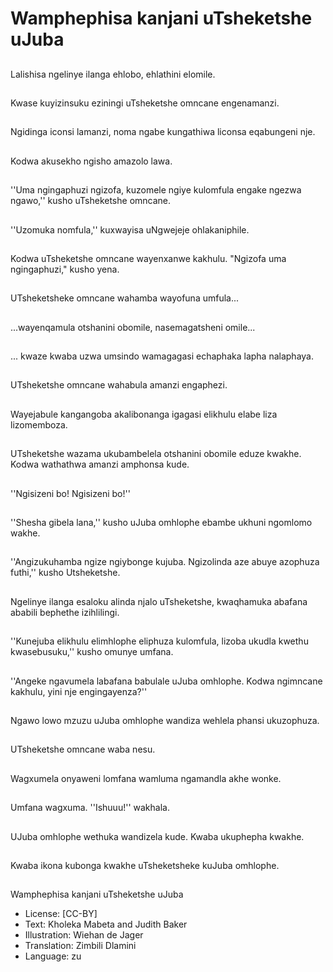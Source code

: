 # Wamphephisa kanjani uTsheketshe uJuba

##
Lalishisa ngelinye
ilanga ehlobo, ehlathini
elomile.

##
Kwase kuyizinsuku
eziningi uTsheketshe
omncane engenamanzi.

##
Ngidinga iconsi lamanzi,
noma ngabe
kungathiwa liconsa
eqabungeni nje.

##
Kodwa akusekho ngisho
amazolo lawa.

##
''Uma ngingaphuzi
ngizofa, kuzomele ngiye
kulomfula engake
ngezwa ngawo,'' kusho
uTsheketshe omncane.

##
''Uzomuka nomfula,''
kuxwayisa uNgwejeje
ohlakaniphile.

##
Kodwa uTsheketshe
omncane wayenxanwe
kakhulu.
"Ngizofa uma
ngingaphuzi," kusho
yena.

##
UTsheketsheke
omncane wahamba
wayofuna umfula...

##
...wayenqamula
otshanini obomile,
nasemagatsheni
omile...

##
... kwaze kwaba uzwa
umsindo wamagagasi
echaphaka lapha
nalaphaya.

##
UTsheketshe omncane
wahabula amanzi
engaphezi.

##
Wayejabule
kangangoba
akalibonanga igagasi
elikhulu elabe liza
lizomemboza.

##
UTsheketshe wazama
ukubambelela otshanini
obomile eduze kwakhe.
Kodwa wathathwa
amanzi amphonsa
kude.

##
''Ngisizeni bo! Ngisizeni
bo!''

##
''Shesha gibela lana,''
kusho uJuba omhlophe
ebambe ukhuni
ngomlomo wakhe.

##

##
''Angizukuhamba ngize
ngiybonge kujuba.
Ngizolinda aze abuye
azophuza futhi,'' kusho
Utsheketshe.

##
Ngelinye ilanga esaloku
alinda njalo
uTsheketshe,
kwaqhamuka abafana
ababili bephethe
izihlilingi.

##
''Kunejuba elikhulu
elimhlophe eliphuza
kulomfula, lizoba ukudla
kwethu kwasebusuku,''
kusho omunye umfana.

##

##
''Angeke ngavumela
labafana babulale uJuba
omhlophe. Kodwa
ngimncane kakhulu,
yini nje engingayenza?''

##
Ngawo lowo mzuzu
uJuba omhlophe
wandiza wehlela phansi
ukuzophuza.

##

##
UTsheketshe omncane
waba nesu.

##
Wagxumela onyaweni
lomfana wamluma
ngamandla akhe
wonke.

##
Umfana wagxuma.
''Ishuuu!'' wakhala.

##
UJuba omhlophe
wethuka wandizela
kude.
Kwaba ukuphepha
kwakhe.

##
Kwaba ikona kubonga
kwakhe uTsheketsheke
kuJuba omhlophe.

##
Wamphephisa kanjani uTsheketshe
uJuba
* License: [CC-BY]
* Text: Kholeka Mabeta and Judith Baker
* Illustration: Wiehan de Jager
* Translation: Zimbili Dlamini
* Language: zu
